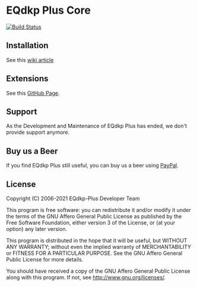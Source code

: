 EQdkp Plus Core
===============
[![Build Status](https://travis-ci.org/EQdkpPlus/core.svg?branch=master)](https://travis-ci.org/EQdkpPlus/core)

## Installation
See this [wiki article](https://eqdkpplus.github.io/wiki/wiki/Installation.html)

## Extensions
See this [GitHub Page](https://eqdkpplus.github.io/).

## Support

As the Development and Maintenance of EQdkp Plus has ended, we don't provide support anymore.

## Buy us a Beer

If you find EQdkp Plus still useful, you can buy us a beer using [PayPal](https://paypal.me/EQdkpPlus).

## License
Copyright (C) 2006-2021 EQdkp-Plus Developer Team

This program is free software: you can redistribute it and/or modify
it under the terms of the GNU Affero General Public License as published
by the Free Software Foundation, either version 3 of the License, or
(at your option) any later version.

This program is distributed in the hope that it will be useful,
but WITHOUT ANY WARRANTY; without even the implied warranty of
MERCHANTABILITY or FITNESS FOR A PARTICULAR PURPOSE.  See the
GNU Affero General Public License for more details.

You should have received a copy of the GNU Affero General Public License
along with this program.  If not, see <http://www.gnu.org/licenses/>.

